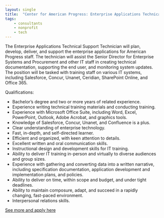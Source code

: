 ```yaml
---
layout: single
title:  "Center for American Progress: Enterprise Applications Technical Support Technician"
tags: 
    - consultants
    - nonprofit
    - tech
---
```


The Enterprise Applications Technical Support Technician will plan, develop, deliver, and support the enterprise applications for American Progress staff. The technician will assist the Senior Director for Enterprise Systems and Procurement and other IT staff in creating technical documentation, supporting the end user, and monitoring system updates. The position will be tasked with training staff on various IT systems, including Salesforce, Concur, Unanet, Ceridian, SharePoint Online, and Office 365.

Qualifications:
* Bachelor’s degree and two or more years of related experience.
* Experience writing technical training materials and conducting training.
* Experience with Microsoft Office Suite, including Word, Excel, PowerPoint, Outlook, Adobe Acrobat, and graphics tools.
* Knowledge of Salesforce, Concur, Unanet, and Confluence is a plus.
* Clear understanding of enterprise technology.
* Fast, in-depth, and self-directed learner.
* Efficient and organized, with keen attention to details.
* Excellent written and oral communication skills.
* Instructional design and development skills for IT training.
* Ability to deliver IT training in-person and virtually to diverse audiences and group sizes.
* Experience with gathering and converting data into a written narrative, including specification documentation, application development and implementation plans, and policies.
* Ability to deliver on time, within scope and budget, and under tight deadlines.
* Ability to maintain composure, adapt, and succeed in a rapidly changing, fast-paced environment.
* Interpersonal relations skills.

[See more and apply here](https://www.americanprogress.org/about/jobs/459161/enterprise-applications-technical-support-technician/)
